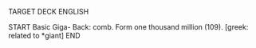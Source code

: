 TARGET DECK
ENGLISH

START
Basic
Giga-
Back: comb. Form one thousand million (109). [greek: related to *giant]
END
